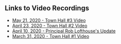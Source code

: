 ## Links to Video Recordings

- [May 21, 2020 - Town Hall #3 Video](https://drive.google.com/file/d/10qr3RX-QalK8xttFWZLMmH-ZG2KfOSJp/view?usp=sharing)
- [April 23, 2020 - Town Hall #2 Video](https://drive.google.com/open?id=15TdNGYlfDi-Ckyg4zRhKQ6mQFPf9CsM7)
- [April 10, 2020 - Principal Rob Lofthouse's Update](https://drive.google.com/open?id=1yKweR7EriFapd3KRl9JSfrcOSVUa9pTR)
- [March 31, 2020 - Town Hall #1 Video](https://drive.google.com/file/d/1Rt_uOIDJWXZoJqU-GDREvSpzZ-CioWIe/view?usp=sharing)
